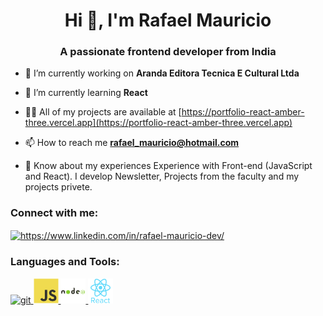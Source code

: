 <h1 align="center">Hi 👋, I'm Rafael Mauricio</h1>
<h3 align="center">A passionate frontend developer from India</h3>

- 🔭 I’m currently working on **Aranda Editora Tecnica E Cultural Ltda**

- 🌱 I’m currently learning **React**

- 👨‍💻 All of my projects are available at [https://portfolio-react-amber-three.vercel.app](https://portfolio-react-amber-three.vercel.app)

- 📫 How to reach me **rafael_mauricio@hotmail.com**

- 📄 Know about my experiences Experience with Front-end (JavaScript and React). I develop Newsletter, Projects from the faculty and my projects privete.

<h3 align="left">Connect with me:</h3>
<p align="left">
<a href="https://linkedin.com/in/https://www.linkedin.com/in/rafael-mauricio-dev/" target="blank"><img align="center" src="https://raw.githubusercontent.com/rahuldkjain/github-profile-readme-generator/master/src/images/icons/Social/linked-in-alt.svg" alt="https://www.linkedin.com/in/rafael-mauricio-dev/" height="30" width="40" /></a>
</p>

<h3 align="left">Languages and Tools:</h3>
<p align="left"> <a href="https://git-scm.com/" target="_blank" rel="noreferrer"> <img src="https://www.vectorlogo.zone/logos/git-scm/git-scm-icon.svg" alt="git" width="40" height="40"/> </a> <a href="https://developer.mozilla.org/en-US/docs/Web/JavaScript" target="_blank" rel="noreferrer"> <img src="https://raw.githubusercontent.com/devicons/devicon/master/icons/javascript/javascript-original.svg" alt="javascript" width="40" height="40"/> </a> <a href="https://nodejs.org" target="_blank" rel="noreferrer"> <img src="https://raw.githubusercontent.com/devicons/devicon/master/icons/nodejs/nodejs-original-wordmark.svg" alt="nodejs" width="40" height="40"/> </a> <a href="https://reactjs.org/" target="_blank" rel="noreferrer"> <img src="https://raw.githubusercontent.com/devicons/devicon/master/icons/react/react-original-wordmark.svg" alt="react" width="40" height="40"/> </a> </p>
